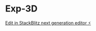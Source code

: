 # Exp-3D

[Edit in StackBlitz next generation editor ⚡️](https://stackblitz.com/~/github.com/sanjabh11/Exp-3D)